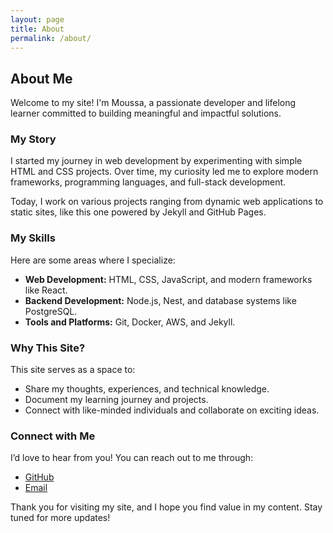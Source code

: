 ```yaml
---
layout: page
title: About
permalink: /about/
---
```


## About Me

Welcome to my site! I'm Moussa, a passionate developer and lifelong learner committed to building meaningful and impactful solutions.

### My Story
I started my journey in web development by experimenting with simple HTML and CSS projects. Over time, my curiosity led me to explore modern frameworks, programming languages, and full-stack development.

Today, I work on various projects ranging from dynamic web applications to static sites, like this one powered by Jekyll and GitHub Pages.

### My Skills
Here are some areas where I specialize:
- **Web Development:** HTML, CSS, JavaScript, and modern frameworks like React.
- **Backend Development:** Node.js, Nest, and database systems like PostgreSQL.
- **Tools and Platforms:** Git, Docker, AWS, and Jekyll.

### Why This Site?
This site serves as a space to:
- Share my thoughts, experiences, and technical knowledge.
- Document my learning journey and projects.
- Connect with like-minded individuals and collaborate on exciting ideas.

### Connect with Me
I’d love to hear from you! You can reach out to me through:
- [GitHub](https://github.com/Moussa-Kalam)
- [Email](mailto:moussakalamamzat@gmail.com)

Thank you for visiting my site, and I hope you find value in my content. Stay tuned for more updates!
